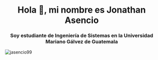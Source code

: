 <h1 align="center">Hola 👋, mi nombre es Jonathan Asencio</h1>
<h3 align="center">Soy estudiante de Ingeniería de Sistemas en la Universidad Mariano Gálvez de Guatemala</h3>

<p align=" izquierda"> <img src="https://komarev.com/ghpvc/?username=jasencio99&label=Profile%20views&color=0e75b6&style=flat" alt="jasencio99" /> </p>
